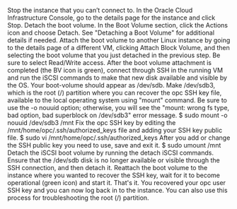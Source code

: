 Stop the instance that you can’t connect to. In the Oracle Cloud Infrastructure Console, go to the details page for the instance and click Stop. 
Detach the boot volume. In the Boot Volume section, click the Actions icon and choose Detach. See "Detaching a Boot Volume" for additional details if needed.
Attach the boot volume to another Linux instance by going to the details page of a different VM, clicking Attach Block Volume, and then selecting the boot volume that you just detached in the previous step. Be sure to select Read/Write access.
After the boot volume attachment is completed (the BV icon is green), connect through SSH in the running VM and run the iSCSI commands to make that new disk available and visible by the OS.
Your boot-volume should appear as /dev/sdb.
Make /dev/sdb3, which is the root (/) partition where you can recover the opc SSH key file, available to the local operating system using "mount" command. Be sure to use the -o nouuid option; otherwise, you will see the "mount: wrong fs type, bad option, bad superblock on /dev/sdb3" error message.
$  sudo mount -o nouuid /dev/sdb3 /mnt
Fix the opc SSH key by editing the /mnt/home/opc/.ssh/authorized_keys file and adding your SSH key public file.
$  sudo vi /mnt/home/opc/.ssh/authorized_keys
After you add or change the SSH public key you need to use, save and exit it.
$  sudo umount /mnt
Detach the iSCSI boot volume by running the detach iSCSI commands.
Ensure that the /dev/sdb disk is no longer available or visible through the SSH connection, and then detach it.
Reattach the boot volume to the instance where you wanted to recover the SSH key, wait for it to become operational (green icon) and start it.
That's it. You recovered your opc user SSH key and you can now log back in to the instance. You can also use this process for troubleshooting the root (/) partition.
